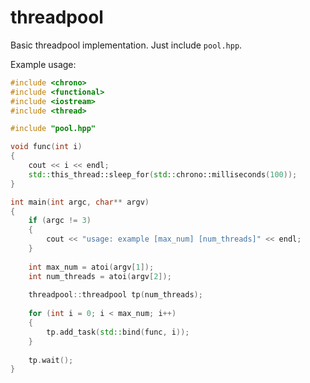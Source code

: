 threadpool
==========

Basic threadpool implementation. Just include `pool.hpp`.

Example usage:

```c++
#include <chrono>
#include <functional>
#include <iostream>
#include <thread>

#include "pool.hpp"

void func(int i)
{
    cout << i << endl;
    std::this_thread::sleep_for(std::chrono::milliseconds(100));
}

int main(int argc, char** argv)
{
    if (argc != 3)
    {
        cout << "usage: example [max_num] [num_threads]" << endl;
    }
    
    int max_num = atoi(argv[1]);
    int num_threads = atoi(argv[2]);
    
    threadpool::threadpool tp(num_threads);
    
    for (int i = 0; i < max_num; i++)
    {
        tp.add_task(std::bind(func, i));
    }
    
    tp.wait();
}
```
